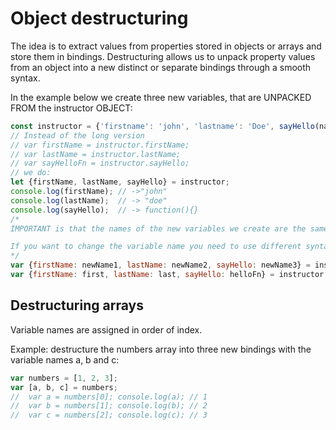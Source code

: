 # Object destructuring
The idea is to extract values from properties stored in objects or arrays and store them in bindings. Destructuring allows us to unpack property values from an object into a new distinct or separate bindings through a smooth syntax.

In the example below we create three new variables, that are UNPACKED FROM the instructor OBJECT:  
```javascript
const instructor = {'firstname': 'john', 'lastname': 'Doe', sayHello(name){return `Hello ${name}`} }
// Instead of the long version
// var firstName = instructor.firstName;
// var lastName = instructor.lastName;
// var sayHelloFn = instructor.sayHello;
// we do:
let {firstName, lastName, sayHello} = instructor;
console.log(firstName); // ->"john"
console.log(lastName);  // -> "doe"
console.log(sayHello);  // -> function(){}
/*
IMPORTANT is that the names of the new variables we create are the same as the property names in the object we are working with.

If you want to change the variable name you need to use different syntax:
*/
var {firstName: newName1, lastName: newName2, sayHello: newName3} = instructor;
var {firstName: first, lastName: last, sayHello: helloFn} = instructor;
```
## Destructuring arrays
Variable names are assigned in order of index.

Example: destructure the numbers array into three new bindings with the variable names a, b and c:
```js
var numbers = [1, 2, 3];
var [a, b, c] = numbers;
//  var a = numbers[0]; console.log(a); // 1
//  var b = numbers[1]; console.log(b); // 2
//  var c = numbers[2]; console.log(c); // 3
```
